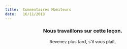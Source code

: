 ```yaml
---
title:  Commentaires Moniteurs
date:   16/11/2018
---
```


### <center>Nous travaillons sur cette leçon.</center>
<center>Revenez plus tard, s'il vous plaît.</center>
